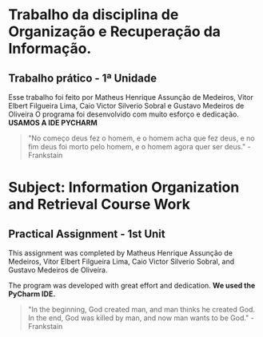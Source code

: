 # Trabalho da disciplina de Organização e Recuperação da Informação.
## Trabalho prático - 1ª Unidade

Esse trabalho foi feito por Matheus Henrique Assunção de Medeiros, Vitor Elbert Filgueira Lima, Caio Victor Silverio Sobral e Gustavo Medeiros de Oliveira
O programa foi desenvolvido com muito esforço e dedicação.
**USAMOS A IDE PYCHARM**

> "No começo deus fez o homem, e o homem acha que fez deus, e no fim deus foi morto pelo homem, e o homem agora quer ser deus." - Frankstain


# Subject: Information Organization and Retrieval Course Work

## Practical Assignment - 1st Unit

This assignment was completed by Matheus Henrique Assunção de Medeiros, Vitor Elbert Filgueira Lima, Caio Victor Silverio Sobral, and Gustavo Medeiros de Oliveira.

The program was developed with great effort and dedication.
**We used the PyCharm IDE.**

> "In the beginning, God created man, and man thinks he created God. In the end, God was killed by man, and now man wants to be God." - Frankstain
